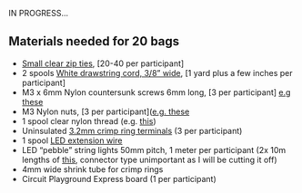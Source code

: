IN PROGRESS...

## Materials needed for 20 bags

-	[Small clear zip ties](https://www.amazon.com/HS-Plastic-Electric-Lights-Decorate/dp/B07HFRTPZP), [20-40 per participant]
-	2 spools [White drawstring cord, 3/8” wide](https://www.amazon.com/gp/product/B09K6S5FZJ/), [1 yard plus a few inches per participant] 
-	M3 x 6mm Nylon countersunk screws 6mm long, [3 per participant] [e.g these](https://www.amazon.com/Nylon-Countersunk-Phillips-Screws-Machine/dp/B08114KD62)
-	M3 Nylon nuts, [3 per participant]([e.g. these](https://www.amazon.com/uxcell-Metric-M3x0-5mm-Thread-Hexagon/dp/B07JBBT3W7)
-	1 spool clear nylon thread (e.g. [this](https://www.amazon.com/Anezus-Fishing-String-Fluorocarbon-Monofilament/dp/B07J62FVCV/))
-	Uninsulated [3.2mm crimp ring terminals](https://www.amazon.com/gp/product/B0C7BKXH1L) (3 per participant) 
-	1 spool [LED extension wire](https://www.amazon.com/LEADTOPS-Conductor-Extension-Stranded-WS2812B/dp/B08JPLRXRK)
-	LED “pebble” string lights 50mm pitch, 1 meter per participant (2x 10m lengths of [this](https://www.aliexpress.us/item/3256805296568805.html), connector type unimportant as I will be cutting it off)
- 4mm wide shrink tube for crimp rings
- Circuit Playground Express board (1 per participant)

